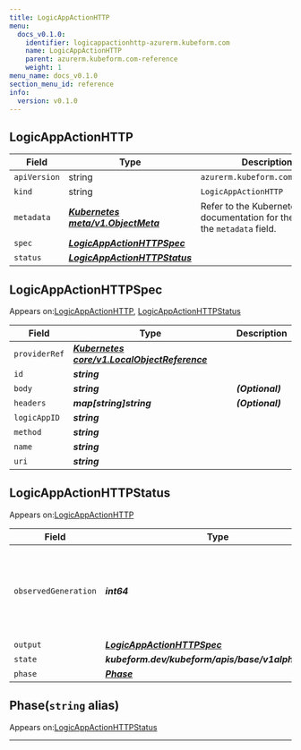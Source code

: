 ```yaml
---
title: LogicAppActionHTTP
menu:
  docs_v0.1.0:
    identifier: logicappactionhttp-azurerm.kubeform.com
    name: LogicAppActionHTTP
    parent: azurerm.kubeform.com-reference
    weight: 1
menu_name: docs_v0.1.0
section_menu_id: reference
info:
  version: v0.1.0
---
```


## LogicAppActionHTTP
| Field | Type | Description |
| ------ | ----- | ----------- |
| `apiVersion` | string | `azurerm.kubeform.com/v1alpha1` |
|    `kind` | string | `LogicAppActionHTTP` |
| `metadata` | ***[Kubernetes meta/v1.ObjectMeta](https://kubernetes.io/docs/reference/generated/kubernetes-api/v1.13/#objectmeta-v1-meta)***|Refer to the Kubernetes API documentation for the fields of the `metadata` field.|
| `spec` | ***[LogicAppActionHTTPSpec](#logicappactionhttpspec)***||
| `status` | ***[LogicAppActionHTTPStatus](#logicappactionhttpstatus)***||
## LogicAppActionHTTPSpec

Appears on:[LogicAppActionHTTP](#logicappactionhttp), [LogicAppActionHTTPStatus](#logicappactionhttpstatus)

| Field | Type | Description |
| ------ | ----- | ----------- |
| `providerRef` | ***[Kubernetes core/v1.LocalObjectReference](https://kubernetes.io/docs/reference/generated/kubernetes-api/v1.13/#localobjectreference-v1-core)***||
| `id` | ***string***||
| `body` | ***string***| ***(Optional)*** |
| `headers` | ***map[string]string***| ***(Optional)*** |
| `logicAppID` | ***string***||
| `method` | ***string***||
| `name` | ***string***||
| `uri` | ***string***||
## LogicAppActionHTTPStatus

Appears on:[LogicAppActionHTTP](#logicappactionhttp)

| Field | Type | Description |
| ------ | ----- | ----------- |
| `observedGeneration` | ***int64***| ***(Optional)*** Resource generation, which is updated on mutation by the API Server.|
| `output` | ***[LogicAppActionHTTPSpec](#logicappactionhttpspec)***| ***(Optional)*** |
| `state` | ***kubeform.dev/kubeform/apis/base/v1alpha1.State***| ***(Optional)*** |
| `phase` | ***[Phase](#phase)***| ***(Optional)*** |
## Phase(`string` alias)

Appears on:[LogicAppActionHTTPStatus](#logicappactionhttpstatus)

---
